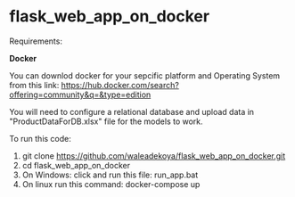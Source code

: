 # flask_web_app_on_docker

Requirements:

**Docker**

You can downlod docker for your sepcific platform and Operating System from this link:
https://hub.docker.com/search?offering=community&q=&type=edition

You will need to configure a relational database and upload data in "ProductDataForDB.xlsx" file for the models to work.


To run this code:

1. git clone https://github.com/waleadekoya/flask_web_app_on_docker.git
2. cd flask_web_app_on_docker
3. On Windows: click and run this file: run_app.bat
4. On linux run this command: docker-compose up


